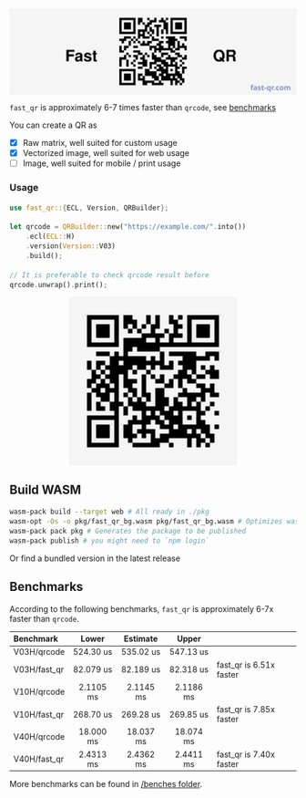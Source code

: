 <div style="display: flex; justify-content: center">
  <img src="assets/banner.svg"  alt="Example qr for website example.com"/>
</div>

`fast_qr` is approximately 6-7 times faster than `qrcode`, see [benchmarks](#benchmarks)

You can create a QR as

- [x] Raw matrix, well suited for custom usage
- [x] Vectorized image, well suited for web usage
- [ ] Image, well suited for mobile / print usage

### Usage

```rust
use fast_qr::{ECL, Version, QRBuilder};

let qrcode = QRBuilder::new("https://example.com/".into())
    .ecl(ECL::H)
    .version(Version::V03)
    .build();

// It is preferable to check qrcode result before
qrcode.unwrap().print();
```

<div style="display: flex; justify-content: center">
  <img src="assets/example.com.svg"  alt="Example qr for website example.com"/>
</div>

## Build WASM

```bash
wasm-pack build --target web # All ready in ./pkg
wasm-opt -Os -o pkg/fast_qr_bg.wasm pkg/fast_qr_bg.wasm # Optimizes wasm module size
wasm-pack pack pkg # Generates the package to be published
wasm-pack publish # you might need to `npm login`
```

Or find a bundled version in the latest release

## Benchmarks

According to the following benchmarks, `fast_qr` is approximately 6-7x faster than `qrcode`.

| Benchmark    |   Lower   | Estimate  |   Upper   |                         |
|:-------------|:---------:|:---------:|:---------:|-------------------------|
| V03H/qrcode  | 524.30 us | 535.02 us | 547.13 us |                         |
| V03H/fast_qr | 82.079 us | 82.189 us | 82.318 us | fast_qr is 6.51x faster |
| V10H/qrcode  | 2.1105 ms | 2.1145 ms | 2.1186 ms |                         |
| V10H/fast_qr | 268.70 us | 269.28 us | 269.85 us | fast_qr is 7.85x faster |
| V40H/qrcode  | 18.000 ms | 18.037 ms | 18.074 ms |                         |
| V40H/fast_qr | 2.4313 ms | 2.4362 ms | 2.4411 ms | fast_qr is 7.40x faster |

More benchmarks can be found in [/benches folder](https://github.com/erwanvivien/fast_qr/tree/master/benches).
